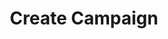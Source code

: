 ---
title: Create Campaign
type: endpoint
category: 639ba2628407100061f5faac
slug: create-campaign
parentDoc: 639ba2658407100061f5faaf
hidden: false
order: 3
---